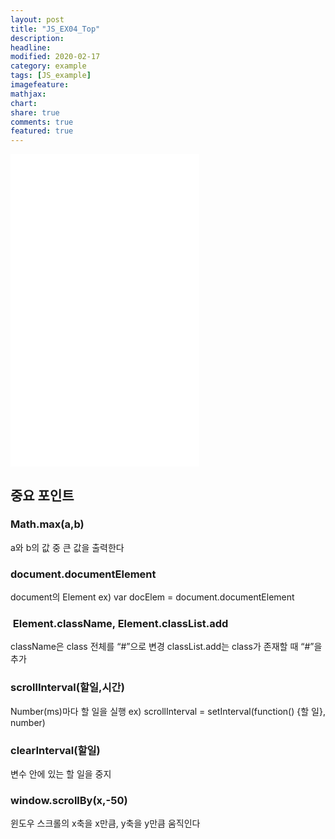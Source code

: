 ```yaml
---
layout: post
title: "JS_EX04_Top"
description:
headline:
modified: 2020-02-17
category: example
tags: [JS_example]
imagefeature:
mathjax:
chart:
share: true
comments: true
featured: true
---
```


<iframe width="60%" height="500" margin="0 auto" src="//jsfiddle.net/lsh58/9ztmj0cq/25/embedded/js,html,css,result/dark/" allowfullscreen="allowfullscreen" allowpaymentrequest frameborder="0"></iframe>

## 중요 포인트

### Math.max(a,b)

a와 b의 값 중 큰 값을 출력한다

### document.documentElement

document의 Element
ex) var docElem = document.documentElement

###  Element.className, Element.classList.add

className은 class 전체를 “#”으로 변경
classList.add는 class가 존재할 때 “#”을 추가

### scrollInterval(할일,시간)

Number(ms)마다 할 일을 실행
ex) scrollInterval = setInterval(function() {할 일}, number)

### clearInterval(할일)

변수 안에 있는 할 일을 중지

### window.scrollBy(x,-50)

윈도우 스크롤의 x축을 x만큼, y축을 y만큼 움직인다
